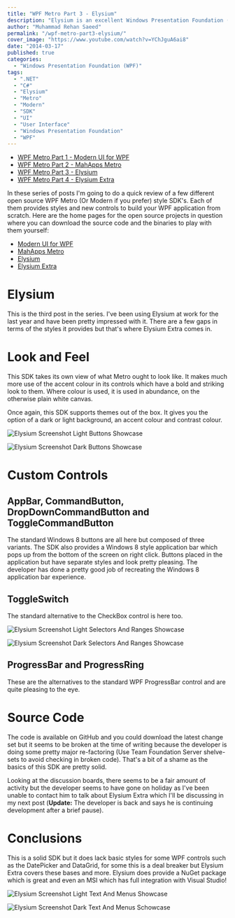 ```yaml
---
title: "WPF Metro Part 3 - Elysium"
description: "Elysium is an excellent Windows Presentation Foundation (WPF) SDK (On CodePlex) providing Metro styles for built in WPF controls and some custom controls."
author: "Muhammad Rehan Saeed"
permalink: "/wpf-metro-part3-elysium/"
cover_image: "https://www.youtube.com/watch?v=YChJguA6ai8"
date: "2014-03-17"
published: true
categories:
  - "Windows Presentation Foundation (WPF)"
tags:
  - ".NET"
  - "C#"
  - "Elysium"
  - "Metro"
  - "Modern"
  - "SDK"
  - "UI"
  - "User Interface"
  - "Windows Presentation Foundation"
  - "WPF"
---
```


- [WPF Metro Part 1 - Modern UI for WPF](/wpf-metro-part1-modern-ui-for-wpf/)
- [WPF Metro Part 2 - MahApps Metro](/wpf-metro-part2-mahapps-metro/)
- [WPF Metro Part 3 - Elysium](/wpf-metro-part3-elysium/)
- [WPF Metro Part 4 - Elysium Extra](/wpf-metro-part4-elysium-extra/)

In these series of posts I'm going to do a quick review of a few different open source WPF Metro (Or Modern if you prefer) style SDK's. Each of them provides styles and new controls to build your WPF application from scratch. Here are the home pages for the open source projects in question where you can download the source code and the binaries to play with them yourself:

- [Modern UI for WPF](https://mui.codeplex.com/)
- [MahApps Metro](https://github.com/MahApps)
- [Elysium](https://elysium.codeplex.com/)
- [Elysium Extra](https://github.com/RehanSaeed/Elysium-Extra)

# Elysium

This is the third post in the series. I've been using Elysium at work for the last year and have been pretty impressed with it. There are a few gaps in terms of the styles it provides but that's where Elysium Extra comes in.

# Look and Feel

This SDK takes its own view of what Metro ought to look like. It makes much more use of the accent colour in its controls which have a bold and striking look to them. Where colour is used, it is used in abundance, on the otherwise plain white canvas.

Once again, this SDK supports themes out of the box. It gives you the option of a dark or light background, an accent colour and contrast colour.

![Elysium Screenshot Light Buttons Showcase](./images/Elysium_Screenshot_Light_Buttons.png)

![Elysium Screenshot Dark Buttons Showcase](./images/Elysium_Screenshot_Dark_Buttons.png)

# Custom Controls

## AppBar, CommandButton, DropDownCommandButton and ToggleCommandButton

The standard Windows 8 buttons are all here but composed of three variants. The SDK also provides a Windows 8 style application bar which pops up from the bottom of the screen on right click. Buttons placed in the application but have separate styles and look pretty pleasing. The developer has done a pretty good job of recreating the Windows 8 application bar experience.

## ToggleSwitch

The standard alternative to the CheckBox control is here too.

![Elysium Screenshot Light Selectors And Ranges Showcase](./images/Elysium_Screenshot_Light_SelectorsAndRanges.png)

![Elysium Screenshot Dark Selectors And Ranges Showcase](./images/Elysium_Screenshot_Dark_SelectorsAndRanges.png)

## ProgressBar and ProgressRing

These are the alternatives to the standard WPF ProgressBar control and are quite pleasing to the eye.

# Source Code

The code is available on GitHub and you could download the latest change set but it seems to be broken at the time of writing because the developer is doing some pretty major re-factoring (Use Team Foundation Server shelve-sets to avoid checking in broken code). That's a bit of a shame as the basics of this SDK are pretty solid.

Looking at the discussion boards, there seems to be a fair amount of activity but the developer seems to have gone on holiday as I've been unable to contact him to talk about Elysium Extra which I'll be discussing in my next post (**Update:** The developer is back and says he is continuing development after a brief pause).

# Conclusions

This is a solid SDK but it does lack basic styles for some WPF controls such as the DatePicker and DataGrid, for some this is a deal breaker but Elysium Extra covers these bases and more. Elysium does provide a NuGet package which is great and even an MSI which has full integration with Visual Studio!

![Elysium Screenshot Light Text And Menus Showcase](./images/Elysium_Screenshot_Light_TextAndMenus.png)

![Elysium Screenshot Dark Text And Menus Schowcase](./images/Elysium_Screenshot_Dark_TextAndMenus.png)
